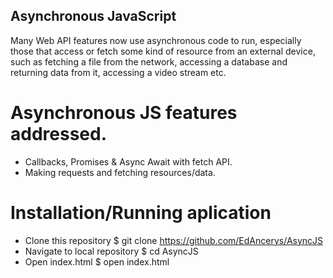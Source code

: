 ## Asynchronous JavaScript

Many Web API features now use asynchronous code to run, especially those that access or fetch some kind of resource from an external device, such as fetching a file from the network, accessing a database and returning data from it, accessing a video stream etc.

# Asynchronous JS features addressed. 

* Callbacks, Promises & Async Await with fetch API.
* Making requests and fetching resources/data.

# Installation/Running aplication
* Clone this repository $ git clone https://github.com/EdAncerys/AsyncJS
* Navigate to local repository $ cd AsyncJS
* Open index.html $ open index.html

